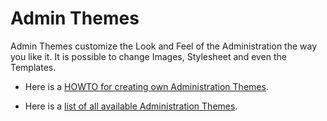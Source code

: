 # Admin Themes

Admin Themes customize the Look and Feel of the Administration the way you like it.
It is possible to change Images, Stylesheet and even the Templates.


*  Here is a [HOWTO for creating own Administration Themes](bigace/developer/admintheme).

*  Here is a [list of all available Administration Themes](bigace/extensions/admintheme).


